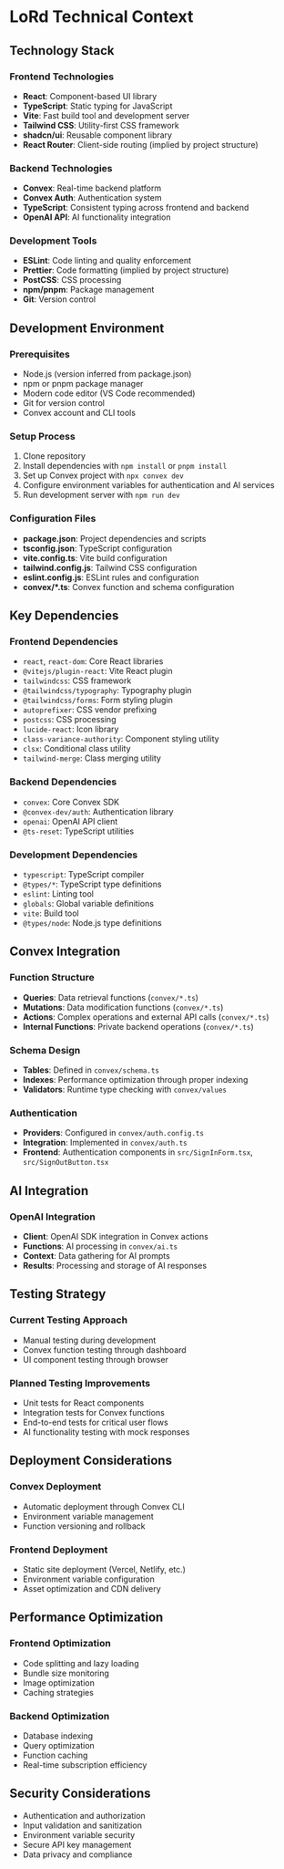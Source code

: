 # LoRd Technical Context

## Technology Stack
### Frontend Technologies
- **React**: Component-based UI library
- **TypeScript**: Static typing for JavaScript
- **Vite**: Fast build tool and development server
- **Tailwind CSS**: Utility-first CSS framework
- **shadcn/ui**: Reusable component library
- **React Router**: Client-side routing (implied by project structure)

### Backend Technologies
- **Convex**: Real-time backend platform
- **Convex Auth**: Authentication system
- **TypeScript**: Consistent typing across frontend and backend
- **OpenAI API**: AI functionality integration

### Development Tools
- **ESLint**: Code linting and quality enforcement
- **Prettier**: Code formatting (implied by project structure)
- **PostCSS**: CSS processing
- **npm/pnpm**: Package management
- **Git**: Version control

## Development Environment
### Prerequisites
- Node.js (version inferred from package.json)
- npm or pnpm package manager
- Modern code editor (VS Code recommended)
- Git for version control
- Convex account and CLI tools

### Setup Process
1. Clone repository
2. Install dependencies with `npm install` or `pnpm install`
3. Set up Convex project with `npx convex dev`
4. Configure environment variables for authentication and AI services
5. Run development server with `npm run dev`

### Configuration Files
- **package.json**: Project dependencies and scripts
- **tsconfig.json**: TypeScript configuration
- **vite.config.ts**: Vite build configuration
- **tailwind.config.js**: Tailwind CSS configuration
- **eslint.config.js**: ESLint rules and configuration
- **convex/*.ts**: Convex function and schema configuration

## Key Dependencies
### Frontend Dependencies
- `react`, `react-dom`: Core React libraries
- `@vitejs/plugin-react`: Vite React plugin
- `tailwindcss`: CSS framework
- `@tailwindcss/typography`: Typography plugin
- `@tailwindcss/forms`: Form styling plugin
- `autoprefixer`: CSS vendor prefixing
- `postcss`: CSS processing
- `lucide-react`: Icon library
- `class-variance-authority`: Component styling utility
- `clsx`: Conditional class utility
- `tailwind-merge`: Class merging utility

### Backend Dependencies
- `convex`: Core Convex SDK
- `@convex-dev/auth`: Authentication library
- `openai`: OpenAI API client
- `@ts-reset`: TypeScript utilities

### Development Dependencies
- `typescript`: TypeScript compiler
- `@types/*`: TypeScript type definitions
- `eslint`: Linting tool
- `globals`: Global variable definitions
- `vite`: Build tool
- `@types/node`: Node.js type definitions

## Convex Integration
### Function Structure
- **Queries**: Data retrieval functions (`convex/*.ts`)
- **Mutations**: Data modification functions (`convex/*.ts`)
- **Actions**: Complex operations and external API calls (`convex/*.ts`)
- **Internal Functions**: Private backend operations (`convex/*.ts`)

### Schema Design
- **Tables**: Defined in `convex/schema.ts`
- **Indexes**: Performance optimization through proper indexing
- **Validators**: Runtime type checking with `convex/values`

### Authentication
- **Providers**: Configured in `convex/auth.config.ts`
- **Integration**: Implemented in `convex/auth.ts`
- **Frontend**: Authentication components in `src/SignInForm.tsx`, `src/SignOutButton.tsx`

## AI Integration
### OpenAI Integration
- **Client**: OpenAI SDK integration in Convex actions
- **Functions**: AI processing in `convex/ai.ts`
- **Context**: Data gathering for AI prompts
- **Results**: Processing and storage of AI responses

## Testing Strategy
### Current Testing Approach
- Manual testing during development
- Convex function testing through dashboard
- UI component testing through browser

### Planned Testing Improvements
- Unit tests for React components
- Integration tests for Convex functions
- End-to-end tests for critical user flows
- AI functionality testing with mock responses

## Deployment Considerations
### Convex Deployment
- Automatic deployment through Convex CLI
- Environment variable management
- Function versioning and rollback

### Frontend Deployment
- Static site deployment (Vercel, Netlify, etc.)
- Environment variable configuration
- Asset optimization and CDN delivery

## Performance Optimization
### Frontend Optimization
- Code splitting and lazy loading
- Bundle size monitoring
- Image optimization
- Caching strategies

### Backend Optimization
- Database indexing
- Query optimization
- Function caching
- Real-time subscription efficiency

## Security Considerations
- Authentication and authorization
- Input validation and sanitization
- Environment variable security
- Secure API key management
- Data privacy and compliance
